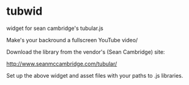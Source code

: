 # tubwid
widget for sean cambridge's tubular.js

Make's your backround a fullscreen YouTube video/

Download the library from the vendor's (Sean Cambridge) site:

http://www.seanmccambridge.com/tubular/

Set up the above widget and asset files with your paths to .js libraries.
